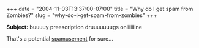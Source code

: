 +++
date = "2004-11-03T13:37:00-07:00"
title = "Why do I get spam from Zombies?"
slug = "why-do-i-get-spam-from-zombies"
+++


**Subject:** buuuuy preescription druuuuuuugs onliiiiiine

That's a potential [spamusement](http://spamusement.com/) for sure...
